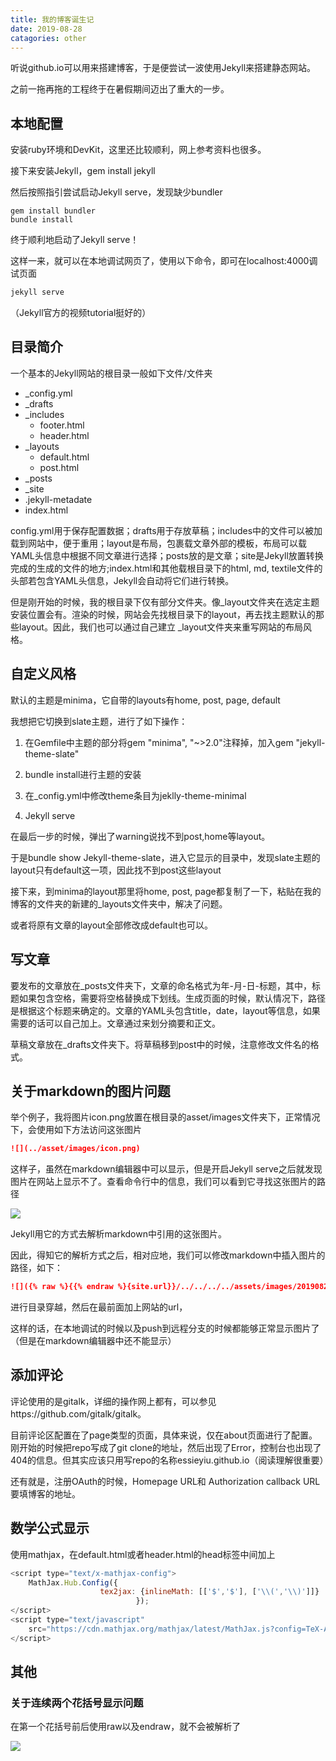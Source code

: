 ```yaml
---
title: 我的博客诞生记
date: 2019-08-28
catagories: other
---
```




听说github.io可以用来搭建博客，于是便尝试一波使用Jekyll来搭建静态网站。

之前一拖再拖的工程终于在暑假期间迈出了重大的一步。

## 本地配置

安装ruby环境和DevKit，这里还比较顺利，网上参考资料也很多。

接下来安装Jekyll，gem install jekyll

然后按照指引尝试启动Jekyll serve，发现缺少bundler

```shell
gem install bundler
bundle install
```

终于顺利地启动了Jekyll serve！

这样一来，就可以在本地调试网页了，使用以下命令，即可在localhost:4000调试页面

```bash
jekyll serve
```

（Jekyll官方的视频tutorial挺好的）

## 目录简介

一个基本的Jekyll网站的根目录一般如下文件/文件夹

- _config.yml
- _drafts
- _includes
  - footer.html
  - header.html
- _layouts
  - default.html
  - post.html
- _posts
- _site
- .jekyll-metadate
- index.html

config.yml用于保存配置数据；drafts用于存放草稿；includes中的文件可以被加载到网站中，便于重用；layout是布局，包裹载文章外部的模板，布局可以载YAML头信息中根据不同文章进行选择；posts放的是文章；site是Jekyll放置转换完成的生成的文件的地方;index.html和其他载根目录下的html, md, textile文件的头部若包含YAML头信息，Jekyll会自动将它们进行转换。

但是刚开始的时候，我的根目录下仅有部分文件夹。像_layout文件夹在选定主题安装位置会有。渲染的时候，网站会先找根目录下的layout，再去找主题默认的那些layout。因此，我们也可以通过自己建立 _layout文件夹来重写网站的布局风格。

## 自定义风格

默认的主题是minima，它自带的layouts有home, post, page, default

我想把它切换到slate主题，进行了如下操作：

1. 在Gemfile中主题的部分将gem "minima", "~>2.0"注释掉，加入gem "jekyll-theme-slate"

2. bundle install进行主题的安装
3. 在_config.yml中修改theme条目为jeklly-theme-minimal
4. Jekyll serve

在最后一步的时候，弹出了warning说找不到post,home等layout。

于是bundle show Jekyll-theme-slate，进入它显示的目录中，发现slate主题的layout只有default这一项，因此找不到post这些layout

接下来，到minima的layout那里将home, post, page都复制了一下，粘贴在我的博客的文件夹的新建的_layouts文件夹中，解决了问题。

或者将原有文章的layout全部修改成default也可以。

## 写文章

要发布的文章放在_posts文件夹下，文章的命名格式为年-月-日-标题，其中，标题如果包含空格，需要将空格替换成下划线。生成页面的时候，默认情况下，路径是根据这个标题来确定的。文章的YAML头包含title，date，layout等信息，如果需要的话可以自己加上。文章通过<!--more-->来划分摘要和正文。

草稿文章放在_drafts文件夹下。将草稿移到post中的时候，注意修改文件名的格式。

## 关于markdown的图片问题

举个例子，我将图片icon.png放置在根目录的asset/images文件夹下，正常情况下，会使用如下方法访问这张图片

```markdown
![](../asset/images/icon.png)
```

这样子，虽然在markdown编辑器中可以显示，但是开启Jekyll serve之后就发现图片在网站上显示不了。查看命令行中的信息，我们可以看到它寻找这张图片的路径

![]({{site.url}}/../../../../assets/images/20190828/1.png)

Jekyll用它的方式去解析markdown中引用的这张图片。

因此，得知它的解析方式之后，相对应地，我们可以修改markdown中插入图片的路径，如下：

```markdown
![]({% raw %}{{% endraw %}{site.url}}/../../../../assets/images/20190828/1.png)
```

进行目录穿越，然后在最前面加上网站的url，

这样的话，在本地调试的时候以及push到远程分支的时候都能够正常显示图片了（但是在markdown编辑器中还不能显示）

## 添加评论

评论使用的是gitalk，详细的操作网上都有，可以参见https://github.com/gitalk/gitalk。

目前评论区配置在了page类型的页面，具体来说，仅在about页面进行了配置。刚开始的时候把repo写成了git clone的地址，然后出现了Error，控制台也出现了404的信息。但其实应该只用写repo的名称essieyiu.github.io（阅读理解很重要）

还有就是，注册OAuth的时候，Homepage URL和 Authorization callback URL要填博客的地址。

## 数学公式显示
使用mathjax，在default.html或者header.html的head标签中间加上
```javascript
<script type="text/x-mathjax-config">
    MathJax.Hub.Config({
                    tex2jax: {inlineMath: [['$','$'], ['\\(','\\)']]}
                            });
</script>
<script type="text/javascript"
    src="https://cdn.mathjax.org/mathjax/latest/MathJax.js?config=TeX-AMS-MML_HTMLorMML">
</script>
```

## 其他

### 关于连续两个花括号显示问题

在第一个花括号前后使用raw以及endraw，就不会被解析了

![]({{site.url}}/../../../../assets/images/20190828/2.png)


